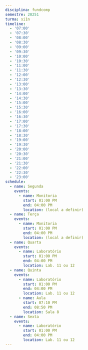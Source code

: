 ```yaml
---
disciplina: fundcomp
semestre: 20251
turma: si1n
timeline:
  - '07:00'
  - '07:30'
  - '08:00'
  - '08:30'
  - '09:00'
  - '09:30'
  - '10:00'
  - '10:30'
  - '11:00'
  - '11:30'
  - '12:00'
  - '12:30'
  - '13:00'
  - '13:30'
  - '14:00'
  - '14:30'
  - '15:00'
  - '15:30'
  - '16:00'
  - '16:30'
  - '17:00'
  - '17:30'
  - '18:00'
  - '18:30'
  - '19:00'
  - '19:30'
  - '20:00'
  - '20:30'
  - '21:00'
  - '21:30'
  - '22:00'
  - '22:30'
  - '23:00'
schedule:
  - name: Segunda
    events:
      - name: Monitoria
        start: 01:00 PM
        end: 04:00 PM
        location: (local a definir)
  - name: Terça
    events:
      - name: Monitoria
        start: 01:00 PM
        end: 04:00 PM
        location: (local a definir)
  - name: Quarta
    events:
      - name: Laboratório
        start: 01:00 PM
        end: 04:00 PM
        location: Lab. 11 ou 12
  - name: Quinta
    events:
      - name: Laboratório
        start: 01:00 PM
        end: 04:00 PM
        location: Lab. 11 ou 12
      - name: Aula
        start: 07:10 PM
        end: 08:50 PM
        location: Sala 8
  - name: Sexta
    events:
      - name: Laboratório
        start: 01:00 PM
        end: 04:00 PM
        location: Lab. 11 ou 12
---
```

